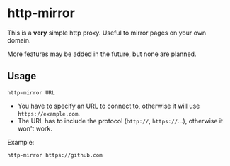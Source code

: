 # http-mirror

This is a **very** simple http proxy. Useful to mirror pages on your own domain.

More features may be added in the future, but none are planned.

## Usage

    http-mirror URL

- You have to specify an URL to connect to, otherwise it will use
  `https://example.com`.
- The URL has to include the protocol (`http://`, `https://`...), otherwise it
  won't work.

Example:

    http-mirror https://github.com
